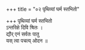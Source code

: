 +++
title = "०२ पृथिव्यां घर्म स्तभितो"

+++
पृथिव्यां घर्म स्तभितो  
ऽन्तरिक्षे दिवि श्रितः ।  
द्यौर् एनं सर्वतः पातु  
यस् त्वा पचत्य् ओदन ॥
